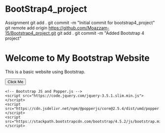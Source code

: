 # BootStrap4_project
 Assignment
git add .
git commit -m "Initial commit for bootstrap4_project"
git remote add origin https://github.com/Moazzam-15/Bootstrap4_project.git
git add .
git commit -m "Added Bootstrap 4 project"
<!DOCTYPE html>
<html lang="en">
<head>
    <meta charset="UTF-8">
    <meta name="viewport" content="width=device-width, initial-scale=1.0">
    <title>My Bootstrap Website</title>
    <!-- Bootstrap CSS -->
    <link href="https://stackpath.bootstrapcdn.com/bootstrap/4.5.2/css/bootstrap.min.css" rel="stylesheet">
</head>
<body>
    <div class="container">
        <h1>Welcome to My Bootstrap Website</h1>
        <p>This is a basic website using Bootstrap.</p>
        <button class="btn btn-primary">Click Me</button>
    </div>

    <!-- Bootstrap JS and Popper.js -->
    <script src="https://code.jquery.com/jquery-3.5.1.slim.min.js"></script>
    <script src="https://cdn.jsdelivr.net/npm/@popperjs/core@2.5.4/dist/umd/popper.min.js"></script>
    <script src="https://stackpath.bootstrapcdn.com/bootstrap/4.5.2/js/bootstrap.min.js"></script>
</body>
</html>
